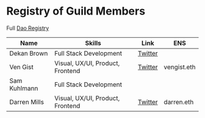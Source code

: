 # Registry of Guild Members

Full [Dao Registry](https://daohaus.club/dao/0xbd6fa666fbb6fdeb4fc5eb36cdd5c87b069b24c1)

| Name         | Skills                           | Link                                       | ENS         |
| ------------ | -------------------------------- | ------------------------------------------ | ----------- |
| Dekan Brown  | Full Stack Development           | [Twitter](https://twitter.com/DekanBro)    |             |
| Ven Gist     | Visual, UX/UI, Product, Frontend | [Twitter](https://twitter.com/vengist)     | vengist.eth |
| Sam Kuhlmann | Full Stack Development           |                                            |             |
| Darren Mills | Visual, UX/UI, Product, Frontend | [Twitter](https://twitter.com/DarrenMills) | darren.eth  |
